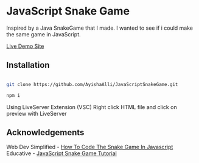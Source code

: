 # JavaScript Snake Game 
Inspired by a Java SnakeGame that I made. I wanted to see if i could make the same game in JavaScript. 

[Live Demo Site](https://javascriptsnakegamebyayisha.netlify.app/)

## Installation
```bash

git clone https://github.com/AyishaAlli/JavaScriptSnakeGame.git 

npm i

```
Using LiveServer Extension (VSC) Right click HTML file and click on preview with LiveServer

## Acknowledgements

Web Dev Simplified - [How To Code The Snake Game In Javascript](https://www.youtube.com/watch?v=QTcIXok9wNY&t=2368s)
Educative - [JavaScript Snake Game Tutorial](https://www.educative.io/blog/javascript-snake-game-tutorial)
